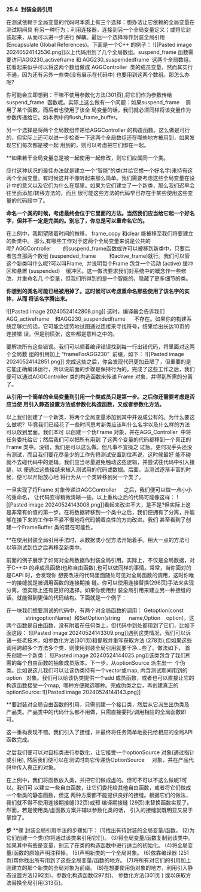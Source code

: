 **25.4**  **封装全局引用**

在测试依赖于全局变量的代码时本质上有三个选择：想办法让它依赖的全局变量在测试期间具 有另一种行为；利用连接器，连接到另一个全局变量定义；或将它封装起来，从而可以进一步进行 解耦。最后一个选择称作封装全局引用(Encapsulate Global References)。下面是一个C++ 的例子：
![[Pasted image 20240524142536.png]]以上代码用到了几个全局数组。suspend_frame 函数需要访问AGG230_activeframe 和 AGG230_suspemdedframe  这两个全局数组。初看起来似乎可以将这两个数组做成 AGGController  类的成员变量，然而其实行不通，因为还有另外一些类(没有展示在代码中) 也要用到这两个数组。那怎么办呢?

你可能会立即想到：干嘛不使用参数化方法(301页),将它们作为参数传给suspend_frame  函数呢。实际上这么做有一个问题：如果suspend_frame    调用了某个函数，而后者也使用了该全 局变量的话，我们就必须同样将该变量作为参数传递给它。如本例中的flush_frame_buffer。

另一个选择是将两个全局数组传递给AGGController 的构造函数。这么做是可行的，但实际上还可以进一步检查一下这两个全局数组还在哪些地方被用到，如果发现它们每次都是被一起 用到的，则可以考虑把它们绑在一起。

**如果若干全局变量总是被一起使用一起修改，则它们应属同一个类。

应付这种状况的最佳办法就是建立一个“智能”的类(并给它想一个好名字)来持有这两个全局变量。有时候这并不像听起来那么简单。我们需要考虑这些全局变量在设计中的意义以及它们为什么在那里。如果为它们建立了一个新类，那么我们迟早会往里面添加/转移方法的，而且 很可能这些方法的代码早已存在于某些使用这些变量的代码段中了。

**命名一个类的时候，考虑最终会位于它里面的方法。当然我们应当给它起一个好名字，但并不一定是完美的。别忘了，你总是可以重命名它的。**

在上例中，我期望随着时间的推移， frame_copy 和clear 能被移至我们将要建立的新类中。 那么,有哪些工作对于这两个全局变量来说是公共的呢? AGGController        的suspend_frame函数或许可以被移到新类中，只要后者包含那两个数组 (suspended_frame         和active_frame)就行。我们可以管这个新类叫什么呢?可以叫Frame,  并说明每个Frame 包含一个活动 (active) 缓冲区和悬置 (suspended)    缓冲区。这一做法要求我们对系统中的概念作一些修改，并重命名几 个变量，但我们所得到的是一个智能的、隐藏了更多细节的类。

**你想到的类名可能已经被用掉了。这时候可以考虑重命名那些使用了该名字的实体，从而 将该名字腾出来。**

![[Pasted image 20240524142808.png]]
这时，编译器会告诉我们AGG_activeframe    和AGG230_suspendedframe      不存在。如果你的构建系统足够烂的话，它可能会徒劳地试图通过连接来寻找符号，结果给出长达10页的连接错 误。但是别慌张，这些都是意料之中的。

要解决所有这些错误。我们可以顺着编译错误找到每一行出错代码，将里面对这两个全局数 组的引用加上 “frameForAGG230”  前缀，如下：
![[Pasted image 20240524142851.png]]
完成这些之后，你会发现代码更加丑陋了，但重要的是它能正确编译运行，所以说前面的步骤是保持行为的。完成了这些工作之后，我们便可以通过AGGController 类的构造函数来传递 Frame 对象，并得到所需的分离了。

**从引用一个简单的全局变量到引用一个类成员只是第一步。之后你还需要考虑是否应当使 用引入静态设置方法或参数化构造函数，又或者参数化方法。**

以上我们创建了一个新类，将两个全局变量添加到其中并设成公有的。为什么要这么做呢?  毕竟我们已经花了一些时间思考新类应该叫什么名字以及什么样的方法可以放到里面。我们本可 以创建一个伪Frame 对象，并在AGG_Controller  中将任务委托给它；然后我们可以把所有用到 了这两个变量的代码都移到一个真正的Frame 类中。没错，我们是可以这么做。但凡事不宜操之 过急。更何况手头还没有测试，而且我们要花尽量少的工作先将测试安置到位再说，这时候最好 能不碰就不去碰代码中的逻辑。我们应当尽量避免触动这些逻辑，并尝试往代码中引入接缝，以 便通过这些接缝来植入测试用的代码或数据。后面，当测试逐渐丰富的时候，便可以开始放心地 将行为从一个类转移到另一个类了。

一旦实现了将Frame 对象传递进AGGController     之后，我们便可以做一点小小的重命名， 让代码变得稍微清晰一些。以上重构之后的代码可能像这样：
![[Pasted image 20240524143008.png]]看起来改进不大，是不是?但实际上这是非常有价值的第一步。在将数据转移到一个类中之后，我们便拥有了分离，并能够在接下来的工作中不紧不慢地将代码朝着良性的方向改进。我们 甚至看到了创建一个FrameBuffer 类的潜在可能性。

**在使用封装全局引用手法时，从数据或小型方法开始着手。稍大一点的方法可以等测试到位之后再移至新类中。

前面的例子展示了如何对全局数据作封装全局引用。实际上，不仅是全局数据，对于C++中 的非成员函数(也称自由函数),也可以做同样的事情。常常，当你面对的是CAPI 时，会发现你 想要改进的代码里面随处可见对全局函数的调用，这时你唯一的接缝就是被调用函数的连接期接 缝。你可以使用连接替换(296页)手法来实现分离，但实际上还有更好的选择，如果你使用封 装全局引用来建立另一种接缝的话，就能得到更佳的代码结构。下面就是一个例子：

在一块我们想要测试的代码中，有两个对全局函数的调用： Getoption(const              stringoptionName)  和SetOption(string      name,Option    option)。这两个函数是自由函数，没有附着在任何类上，但代码中到处都用到了它们，比如下面这段：
![[Pasted image 20240524143309.png]]遇到这类情况，我们可以诉诸一些老技术，如参数化方法(301页)和提取并重写获取方法 (278页),但如果这些调用跨越多个方法多个类，则使用封装全局引用就要干净…些了。做法如下， 首先创建一个新类：
![[Pasted image 20240524144025.png]]该类包含了我们所需的每个自由函数的抽象成员版本。下一步，从optionSource 派生出一  个伪类。比如说这儿我们可以让该伪类持有一个vector或map, 内含测试期间用到的option   对象。我们可以给该伪类提供一个add 成员函数，或者也可以直接让它的构造函数接受一个map,  哪种方便就选哪种。完成伪类之后，再创建真正的optionSource:
![[Pasted image 20240524144143.png]]

**要封装对全局自由函数的引用，只需创建一个接口类，然后从它派生出伪类及产品类。产品类中的代码什么都不用做，只需直接委托/调用相应的全局函数即可。

这一重构表现不错。我们引入了接缝，并最终将任务简单地委托给相应的全局API函数完成。

之后我们便可以对目标类进行参数化，让它接受一个optionSource 对象(通过指针或引用), 然后我们便可以在测试时向它传递伪OptionSource     对象，并在产品代码中传入真正的对象。

在上例中，我们将函数放入类，并把它们做成虚的。但可不可以不这么做呢?可以。我们可 以建立一些自由函数，让它们委托给其他自由函数，或者将它们做成一个新类的静态函数，但这 两种方案都不能提供良好的接缝。根据它们的做法，我们就不得不使用连接期接缝(32页)或预 编译期接缝 (29页)来替换函数实现了。然而，若是使用类/虚函数方案并辅以参数化类的话， 引入的接缝就既明显又易于掌控了。

**步** **骤
封装全局引用手法的步骤如下：
(1)找出有待封装的全局变量/函数。
(2)为它们创建一个类(你将通过该类来引用它们)。
(3)将全局变量/函数复制到该类中。如果其中有些是变量，别忘了在类的构造函数中进行适当的初始化。
(4)将全局变量/函数的原始声明注释掉。
(5)声明新类的一个全局对象。
(6)依靠编译器 (251页)帮你找出所有用到了这些全局变量/函数的地方。
(7)将所有对它们的引用加上刚建立的那个新类的全局对象为前缀。
(8)在想要使用伪对象的地方，利用引入静态设置方法(292页)、参数化构造函数(297页)、 参数化方法(301页 ) 或以获取方法替换全局引用(313页)。